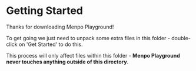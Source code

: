 Getting Started
===============

Thanks for downloading Menpo Playground!

To get going we just need to unpack some extra files in this folder - double-click on 'Get Started' to do this. 

This process will only affect files within this folder - **Menpo Playground never touches
anything outside of this directory**.

